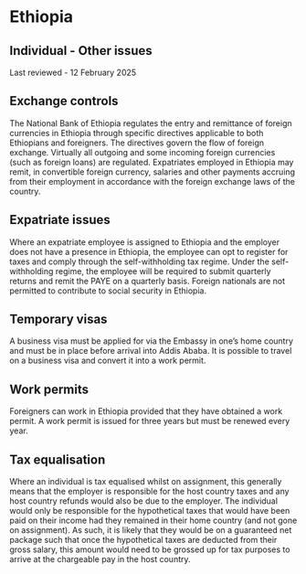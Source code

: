 # Ethiopia
## Individual - Other issues
Last reviewed - 12 February 2025
## Exchange controls
The National Bank of Ethiopia regulates the entry and remittance of foreign currencies in Ethiopia through specific directives applicable to both Ethiopians and foreigners. The directives govern the flow of foreign exchange. Virtually all outgoing and some incoming foreign currencies (such as foreign loans) are regulated.
Expatriates employed in Ethiopia may remit, in convertible foreign currency, salaries and other payments accruing from their employment in accordance with the foreign exchange laws of the country.
## Expatriate issues
Where an expatriate employee is assigned to Ethiopia and the employer does not have a presence in Ethiopia, the employee can opt to register for taxes and comply through the self-withholding tax regime.
Under the self-withholding regime, the employee will be required to submit quarterly returns and remit the PAYE on a quarterly basis.
Foreign nationals are not permitted to contribute to social security in Ethiopia.
## Temporary visas
A business visa must be applied for via the Embassy in one’s home country and must be in place before arrival into Addis Ababa.
It is possible to travel on a business visa and convert it into a work permit.
## Work permits
Foreigners can work in Ethiopia provided that they have obtained a work permit. A work permit is issued for three years but must be renewed every year.
## Tax equalisation
Where an individual is tax equalised whilst on assignment, this generally means that the employer is responsible for the host country taxes and any host country refunds would also be due to the employer.
The individual would only be responsible for the hypothetical taxes that would have been paid on their income had they remained in their home country (and not gone on assignment). As such, it is likely that they would be on a guaranteed net package such that once the hypothetical taxes are deducted from their gross salary, this amount would need to be grossed up for tax purposes to arrive at the chargeable pay in the host country.
